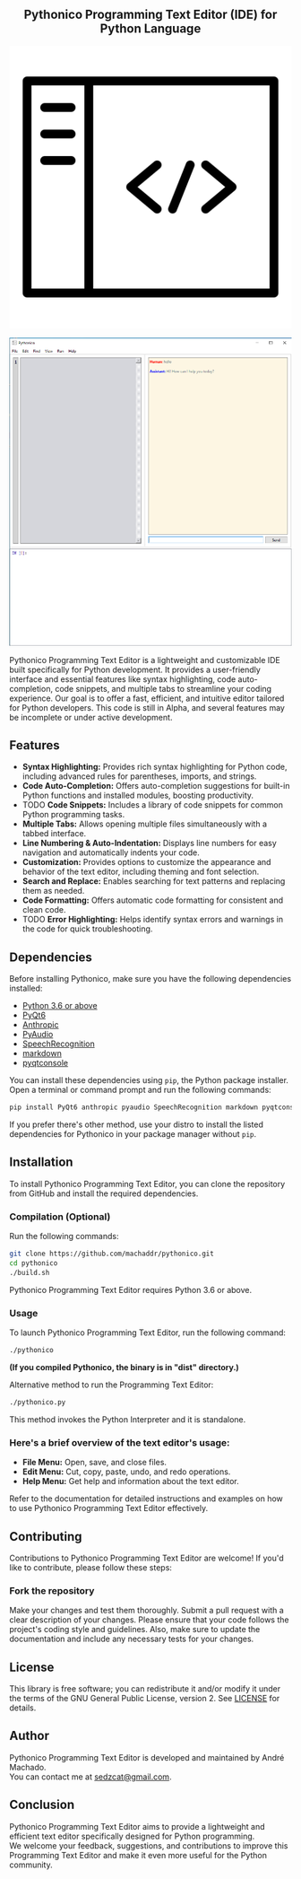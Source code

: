 <div align="center">
  <h2>Pythonico Programming Text Editor (IDE) for Python Language</h2>
</div>

<p align="center">
  <img src="https://raw.githubusercontent.com/machaddr/pythonico/main/icons/main.png" alt="logo">
</p>

![Pythonico Programming Text Editor](https://raw.githubusercontent.com/machaddr/pythonico/main/screenshots/editor.png)

Pythonico Programming Text Editor is a lightweight and customizable IDE built specifically for Python development. It provides a user-friendly interface and essential features like syntax highlighting, code auto-completion, code snippets, and multiple tabs to streamline your coding experience. Our goal is to offer a fast, efficient, and intuitive editor tailored for Python developers. This code is still in Alpha, and several features may be incomplete or under active development.

## Features
- **Syntax Highlighting:** 
  Provides rich syntax highlighting for Python code, including advanced rules for parentheses, imports, and strings.
- **Code Auto-Completion:** 
  Offers auto-completion suggestions for built-in Python functions and installed modules, boosting productivity.
- TODO **Code Snippets:** 
  Includes a library of code snippets for common Python programming tasks.
- **Multiple Tabs:** 
  Allows opening multiple files simultaneously with a tabbed interface.
- **Line Numbering & Auto-Indentation:** 
  Displays line numbers for easy navigation and automatically indents your code.
- **Customization:** 
  Provides options to customize the appearance and behavior of the text editor, including theming and font selection.
- **Search and Replace:** 
  Enables searching for text patterns and replacing them as needed.
- **Code Formatting:** 
  Offers automatic code formatting for consistent and clean code.
- TODO **Error Highlighting:** 
  Helps identify syntax errors and warnings in the code for quick troubleshooting.

## Dependencies

Before installing Pythonico, make sure you have the following dependencies installed:

- [Python 3.6 or above](https://www.python.org/downloads/)
- [PyQt6](https://pypi.org/project/PyQt6/)
- [Anthropic](https://pypi.org/project/anthropic/)
- [PyAudio](https://pypi.org/project/PyAudio/)
- [SpeechRecognition](https://pypi.org/project/SpeechRecognition/)
- [markdown](https://pypi.org/project/markdown/)
- [pyqtconsole](https://pypi.org/project/pyqtconsole/)

You can install these dependencies using `pip`, the Python package installer. Open a terminal or command prompt and run the following commands:

```bash
pip install PyQt6 anthropic pyaudio SpeechRecognition markdown pyqtconsole
```

If you prefer there's other method, use your distro to install the listed dependencies for Pythonico in your package manager without `pip`.

## Installation

To install Pythonico Programming Text Editor, you can clone the repository from GitHub and install the required dependencies. 

### Compilation (Optional)

Run the following commands:

``` bash
git clone https://github.com/machaddr/pythonico.git
cd pythonico
./build.sh
```

Pythonico Programming Text Editor requires Python 3.6 or above.

### Usage
To launch Pythonico Programming Text Editor, run the following command:

``` bash
./pythonico
```
**(If you compiled Pythonico, the binary is in "dist" directory.)**

Alternative method to run the Programming Text Editor:

``` bash
./pythonico.py
```
This method invokes the Python Interpreter and it is standalone.

### Here's a brief overview of the text editor's usage:

- **File Menu:** Open, save, and close files.
- **Edit Menu:** Cut, copy, paste, undo, and redo operations.
- **Help Menu:** Get help and information about the text editor.

Refer to the documentation for detailed instructions and examples on how to use Pythonico Programming Text Editor effectively.

## Contributing
Contributions to Pythonico Programming Text Editor are welcome! If you'd like to contribute, please follow these steps:

### Fork the repository
Make your changes and test them thoroughly.
Submit a pull request with a clear description of your changes.
Please ensure that your code follows the project's coding style and guidelines. Also, make sure to update the documentation and include any necessary tests for your changes.

## License
This library is free software; you can redistribute it and/or modify it under
the terms of the GNU General Public License, version 2. See [LICENSE](LICENSE) for details.

## Author
Pythonico Programming Text Editor is developed and maintained by André Machado. <br />You can contact me at sedzcat@gmail.com.

## Conclusion
Pythonico Programming Text Editor aims to provide a lightweight and efficient text editor specifically designed for Python programming. <br />We welcome your feedback, suggestions, and contributions to improve this Programming Text Editor and make it even more useful for the Python community.
